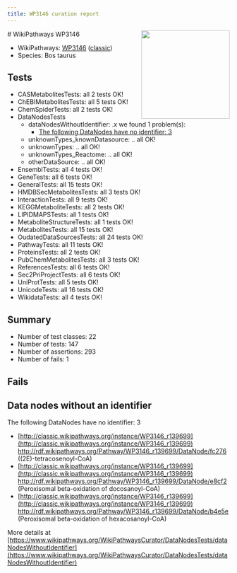 ```yaml
---
title: WP3146 curation report
---
```


<img style="float: right; width: 200px" src="https://upload.wikimedia.org/wikipedia/commons/thumb/8/83/Wplogo_with_text_500.png/640px-Wplogo_with_text_500.png" />
# WikiPathways WP3146

* WikiPathways: [WP3146](https://wikipathways.org/pathways/WP3146) ([classic](https://classic.wikipathways.org/instance/WP3146))
* Species: Bos taurus
## Tests
* CASMetabolitesTests: all 2 tests OK!
* ChEBIMetabolitesTests: all 5 tests OK!
* ChemSpiderTests: all 2 tests OK!
* DataNodesTests
    * dataNodesWithoutIdentifier: .x we found 1 problem(s):
        * [The following DataNodes have no identifier: 3](#d2d32fa2)
    * unknownTypes_knownDatasource: .. all OK!
    * unknownTypes: .. all OK!
    * unknownTypes_Reactome: .. all OK!
    * otherDataSource: .. all OK!
* EnsemblTests: all 4 tests OK!
* GeneTests: all 6 tests OK!
* GeneralTests: all 15 tests OK!
* HMDBSecMetabolitesTests: all 3 tests OK!
* InteractionTests: all 9 tests OK!
* KEGGMetaboliteTests: all 2 tests OK!
* LIPIDMAPSTests: all 1 tests OK!
* MetaboliteStructureTests: all 1 tests OK!
* MetabolitesTests: all 15 tests OK!
* OudatedDataSourcesTests: all 24 tests OK!
* PathwayTests: all 11 tests OK!
* ProteinsTests: all 2 tests OK!
* PubChemMetabolitesTests: all 3 tests OK!
* ReferencesTests: all 6 tests OK!
* Sec2PriProjectTests: all 6 tests OK!
* UniProtTests: all 5 tests OK!
* UnicodeTests: all 16 tests OK!
* WikidataTests: all 4 tests OK!


## Summary

* Number of test classes: 22
* Number of tests: 147
* Number of assertions: 293
* Number of fails: 1

## Fails

<a name="d2d32fa2" />

## Data nodes without an identifier

The following DataNodes have no identifier: 3

* [http://classic.wikipathways.org/instance/WP3146_r139699](http://classic.wikipathways.org/instance/WP3146_r139699) http://rdf.wikipathways.org/Pathway/WP3146_r139699/DataNode/fc276 ((2E)-tetracosenoyl-CoA)
* [http://classic.wikipathways.org/instance/WP3146_r139699](http://classic.wikipathways.org/instance/WP3146_r139699) http://rdf.wikipathways.org/Pathway/WP3146_r139699/DataNode/e8cf2 (Peroxisomal beta-oxidation
of docosanoyl-CoA)
* [http://classic.wikipathways.org/instance/WP3146_r139699](http://classic.wikipathways.org/instance/WP3146_r139699) http://rdf.wikipathways.org/Pathway/WP3146_r139699/DataNode/b4e5e (Peroxisomal beta-oxidation
of hexacosanoyl-CoA)


More details at [https://www.wikipathways.org/WikiPathwaysCurator/DataNodesTests/dataNodesWithoutIdentifier](https://www.wikipathways.org/WikiPathwaysCurator/DataNodesTests/dataNodesWithoutIdentifier)

